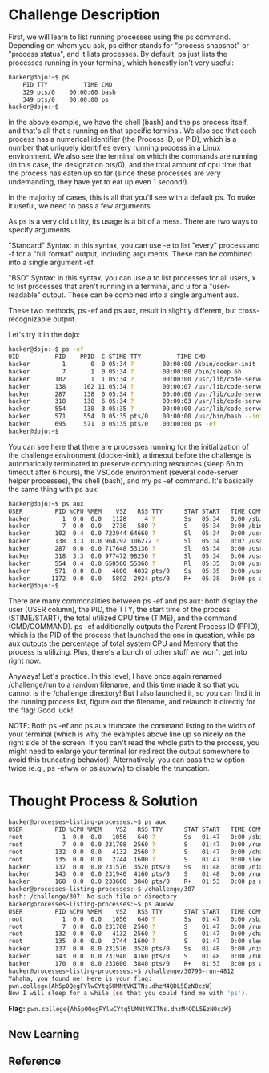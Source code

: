 # Challenge Description
First, we will learn to list running processes using the ps command. Depending on whom you ask, ps either stands for "process snapshot" or "process status", and it lists processes. By default, ps just lists the processes running in your terminal, which honestly isn't very useful:
```bash
hacker@dojo:~$ ps
    PID TTY          TIME CMD
    329 pts/0    00:00:00 bash
    349 pts/0    00:00:00 ps
hacker@dojo:~$
```
In the above example, we have the shell (bash) and the ps process itself, and that's all that's running on that specific terminal. We also see that each process has a numerical identifier (the Process ID, or PID), which is a number that uniquely identifies every running process in a Linux environment. We also see the terminal on which the commands are running (in this case, the designation pts/0), and the total amount of cpu time that the process has eaten up so far (since these processes are very undemanding, they have yet to eat up even 1 second!).

In the majority of cases, this is all that you'll see with a default ps. To make it useful, we need to pass a few arguments.

As ps is a very old utility, its usage is a bit of a mess. There are two ways to specify arguments.

"Standard" Syntax: in this syntax, you can use -e to list "every" process and -f for a "full format" output, including arguments. These can be combined into a single argument -ef.

"BSD" Syntax: in this syntax, you can use a to list processes for all users, x to list processes that aren't running in a terminal, and u for a "user-readable" output. These can be combined into a single argument aux.

These two methods, ps -ef and ps aux, result in slightly different, but cross-recognizable output.

Let's try it in the dojo:
```bash
hacker@dojo:~$ ps -ef
UID          PID    PPID  C STIME TTY          TIME CMD
hacker         1       0  0 05:34 ?        00:00:00 /sbin/docker-init -- /bin/sleep 6h
hacker         7       1  0 05:34 ?        00:00:00 /bin/sleep 6h
hacker       102       1  1 05:34 ?        00:00:00 /usr/lib/code-server/lib/node /usr/lib/code-server --auth=none -
hacker       138     102 11 05:34 ?        00:00:07 /usr/lib/code-server/lib/node /usr/lib/code-server/out/node/entr
hacker       287     138  0 05:34 ?        00:00:00 /usr/lib/code-server/lib/node /usr/lib/code-server/lib/vscode/ou
hacker       318     138  6 05:34 ?        00:00:03 /usr/lib/code-server/lib/node --dns-result-order=ipv4first /usr/
hacker       554     138  3 05:35 ?        00:00:00 /usr/lib/code-server/lib/node /usr/lib/code-server/lib/vscode/ou
hacker       571     554  0 05:35 pts/0    00:00:00 /usr/bin/bash --init-file /usr/lib/code-server/lib/vscode/out/vs
hacker       695     571  0 05:35 pts/0    00:00:00 ps -ef
hacker@dojo:~$
```
You can see here that there are processes running for the initialization of the challenge environment (docker-init), a timeout before the challenge is automatically terminated to preserve computing resources (sleep 6h to timeout after 6 hours), the VSCode environment (several code-server helper processes), the shell (bash), and my ps -ef command. It's basically the same thing with ps aux:
```bash
hacker@dojo:~$ ps aux
USER         PID %CPU %MEM    VSZ   RSS TTY      STAT START   TIME COMMAND
hacker         1  0.0  0.0   1128     4 ?        Ss   05:34   0:00 /sbin/docker-init -- /bin/sleep 6h
hacker         7  0.0  0.0   2736   580 ?        S    05:34   0:00 /bin/sleep 6h
hacker       102  0.4  0.0 723944 64660 ?        Sl   05:34   0:00 /usr/lib/code-server/lib/node /usr/lib/code-serve
hacker       138  3.3  0.0 968792 106272 ?       Sl   05:34   0:07 /usr/lib/code-server/lib/node /usr/lib/code-serve
hacker       287  0.0  0.0 717648 53136 ?        Sl   05:34   0:00 /usr/lib/code-server/lib/node /usr/lib/code-serve
hacker       318  3.3  0.0 977472 98256 ?        Sl   05:34   0:06 /usr/lib/code-server/lib/node --dns-result-order=
hacker       554  0.4  0.0 650560 55360 ?        Rl   05:35   0:00 /usr/lib/code-server/lib/node /usr/lib/code-serve
hacker       571  0.0  0.0   4600  4032 pts/0    Ss   05:35   0:00 /usr/bin/bash --init-file /usr/lib/code-server/li
hacker      1172  0.0  0.0   5892  2924 pts/0    R+   05:38   0:00 ps aux
hacker@dojo:~$
```
There are many commonalities between ps -ef and ps aux: both display the user (USER column), the PID, the TTY, the start time of the process (STIME/START), the total utilized CPU time (TIME), and the command (CMD/COMMAND). ps -ef additionally outputs the Parent Process ID (PPID), which is the PID of the process that launched the one in question, while ps aux outputs the percentage of total system CPU and Memory that the process is utilizing. Plus, there's a bunch of other stuff we won't get into right now.

Anyways! Let's practice. In this level, I have once again renamed /challenge/run to a random filename, and this time made it so that you cannot ls the /challenge directory! But I also launched it, so you can find it in the running process list, figure out the filename, and relaunch it directly for the flag! Good luck!

NOTE: Both ps -ef and ps aux truncate the command listing to the width of your terminal (which is why the examples above line up so nicely on the right side of the screen. If you can't read the whole path to the process, you might need to enlarge your terminal (or redirect the output somewhere to avoid this truncating behavior)! Alternatively, you can pass the w option twice (e.g., ps -efww or ps auxww) to disable the truncation.
# Thought Process & Solution

```bash
hacker@processes~listing-processes:~$ ps aux
USER         PID %CPU %MEM    VSZ   RSS TTY      STAT START   TIME COMMAND
root           1  0.0  0.0   1056   640 ?        Ss   01:47   0:00 /sbin/docker-i
root           7  0.0  0.0 231708  2560 ?        S    01:47   0:00 /run/dojo/bin/
root         132  0.0  0.0   4132  2560 ?        S    01:47   0:00 /challenge/307
root         135  0.0  0.0   2744  1600 ?        S    01:47   0:00 sleep 6h
hacker       137  0.0  0.0 231576  3520 pts/0    Ss   01:48   0:00 /nix/store/0nx
hacker       143  0.0  0.0 231940  4160 pts/0    S    01:48   0:00 /run/dojo/bin/
hacker       168  0.0  0.0 233600  3840 pts/0    R+   01:53   0:00 ps aux
hacker@processes~listing-processes:~$ /challenge/307
bash: /challenge/307: No such file or directory
hacker@processes~listing-processes:~$ ps auxww
USER         PID %CPU %MEM    VSZ   RSS TTY      STAT START   TIME COMMAND
root           1  0.0  0.0   1056   640 ?        Ss   01:47   0:00 /sbin/docker-init -- /nix/var/nix/profiles/dojo-workspace/bin/dojo-init /run/dojo/bin/sleep 6h
root           7  0.0  0.0 231708  2560 ?        S    01:47   0:00 /run/dojo/bin/sleep 6h
root         132  0.0  0.0   4132  2560 ?        S    01:47   0:00 /challenge/30795-run-4812
root         135  0.0  0.0   2744  1600 ?        S    01:47   0:00 sleep 6h
hacker       137  0.0  0.0 231576  3520 pts/0    Ss   01:48   0:00 /nix/store/0nxvi9r5ymdlr2p24rjj9qzyms72zld1-bash-interactive-5.2p37/bin/bash /run/dojo/bin/ssh-entrypoint
hacker       143  0.0  0.0 231940  4160 pts/0    S    01:48   0:00 /run/dojo/bin/bash --login
hacker       170  0.0  0.0 233600  3840 pts/0    R+   01:53   0:00 ps auxww
hacker@processes~listing-processes:~$ /challenge/30795-run-4812
Yahaha, you found me! Here is your flag:
pwn.college{Ah5p0QegFYlwCYtq5UMNtVKITNs.dhzM4QDL5EzN0czW}
Now I will sleep for a while (so that you could find me with 'ps').
```
**Flag:** `pwn.college{Ah5p0QegFYlwCYtq5UMNtVKITNs.dhzM4QDL5EzN0czW}`
## New Learning
## Reference
